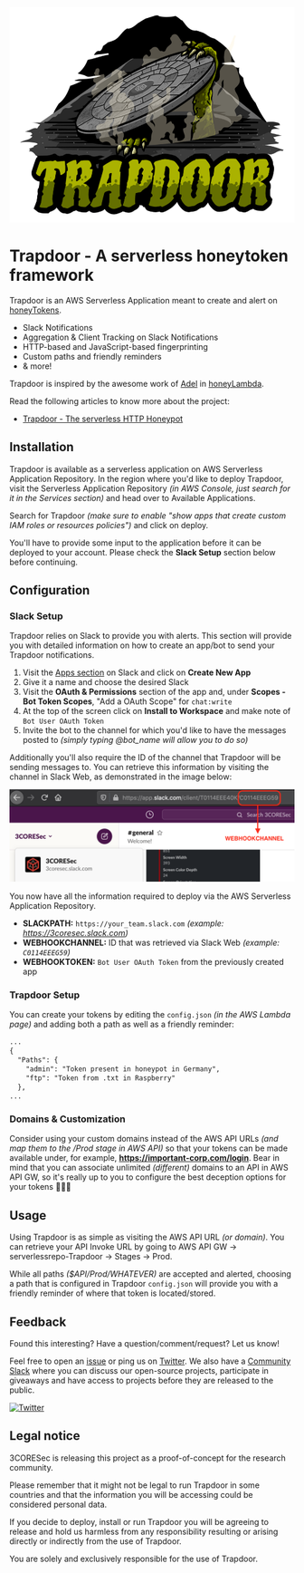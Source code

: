 <p align="center"><img src="./imgs/logo/trapdoor-small.png" width="600" height="380"></p>

# Trapdoor - A serverless honeytoken framework

Trapdoor is an AWS Serverless Application meant to create and alert on [honeyTokens](https://community.broadcom.com/symantecenterprise/communities/community-home/librarydocuments/viewdocument?DocumentKey=74450cf5-2f11-48c5-8d92-4687f5978988&CommunityKey=1ecf5f55-9545-44d6-b0f4-4e4a7f5f5e68&tab=librarydocuments).

- Slack Notifications
- Aggregation & Client Tracking on Slack Notifications
- HTTP-based and JavaScript-based fingerprinting
- Custom paths and friendly reminders
- & more!

Trapdoor is inspired by the awesome work of [Adel](https://twitter.com/0x4d31) in [honeyLambda](https://github.com/0x4D31/honeyLambda).

Read the following articles to know more about the project:

- [Trapdoor - The serverless HTTP Honeypot](https://blog.3coresec.com/2021/03/trapdoor-serverless-http-honeypot.html)

## Installation

Trapdoor is available as a serverless application on AWS Serverless Application Repository. In the region where you'd like to deploy Trapdoor, visit the Serverless Application Repository _(in AWS Console, just search for it in the Services section)_ and head over to Available Applications.

Search for Trapdoor _(make sure to enable "show apps that create custom IAM roles or resources policies")_ and click on deploy.

You'll have to provide some input to the application before it can be deployed to your account. Please check the **Slack Setup** section below before continuing.

## Configuration

### Slack Setup

Trapdoor relies on Slack to provide you with alerts. This section will provide you with detailed information on how to create an app/bot to send your Trapdoor notifications.

1. Visit the [Apps section](https://api.slack.com/apps) on Slack and click on **Create New App**
2. Give it a name and choose the desired Slack
3. Visit the **OAuth & Permissions** section of the app and, under **Scopes - Bot Token Scopes**, "Add a OAuth Scope" for `chat:write`
4. At the top of the screen click on **Install to Workspace** and make note of `Bot User OAuth Token`
5. Invite the bot to the channel for which you'd like to have the messages posted to _(simply typing @bot_name will allow you to do so)_

Additionally you'll also require the ID of the channel that Trapdoor will be sending messages to. You can retrieve this information by visiting the channel in Slack Web, as demonstrated in the image below:

<p><img src="./imgs/slack-channel-id.png"></p>

You now have all the information required to deploy via the AWS Serverless Application Repository.

- **SLACKPATH:** `https://your_team.slack.com` _(example: https://3coresec.slack.com)_
- **WEBHOOKCHANNEL:** ID that was retrieved via Slack Web _(example: `C0114EEEG59`)_
- **WEBHOOKTOKEN:** `Bot User OAuth Token` from the previously created app

### Trapdoor Setup

You can create your tokens by editing the `config.json` _(in the AWS Lambda page)_ and adding both a path as well as a friendly reminder:

```
...
{
  "Paths": {
    "admin": "Token present in honeypot in Germany",
    "ftp": "Token from .txt in Raspberry"
  },
...
```

### Domains & Customization

Consider using your custom domains instead of the AWS API URLs _(and map them to the /Prod stage in AWS API)_ so that your tokens can be made available under, for example, **https://important-corp.com/login**. Bear in mind that you can associate unlimited *(different)* domains to an API in AWS API GW, so it's really up to you to configure the best deception options for your tokens 🕵🏻‍♂️

## Usage

Using Trapdoor is as simple as visiting the AWS API URL _(or domain)_. You can retrieve your API Invoke URL by going to AWS API GW -> serverlessrepo-Trapdoor -> Stages -> Prod.

While all paths *($API/Prod/WHATEVER)* are accepted and alerted, choosing a path that is configured in Trapdoor `config.json` will provide you with a friendly reminder of where that token is located/stored.

## Feedback

Found this interesting? Have a question/comment/request? Let us know!

Feel free to open an [issue](https://github.com/3CORESec/Trapdoor/issues) or ping us on [Twitter](https://twitter.com/3CORESec). We also have a [Community Slack](https://launchpass.com/3coresec) where you can discuss our open-source projects, participate in giveaways and have access to projects before they are released to the public.

[![Twitter](https://img.shields.io/twitter/follow/3CORESec.svg?style=social&label=Follow)](https://twitter.com/3CORESec)

## Legal notice

3CORESec is releasing this project as a proof-of-concept for the research community.

Please remember that it might not be legal to run Trapdoor in some countries and that the information you will be accessing could be considered personal data.

If you decide to deploy, install or run Trapdoor you will be agreeing to release and hold us harmless from any responsibility resulting or arising directly or indirectly from the use of Trapdoor.

You are solely and exclusively responsible for the use of Trapdoor.
